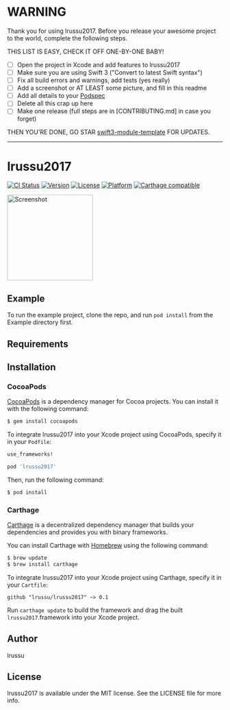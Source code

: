 # WARNING

Thank you for using lrussu2017. Before you release your awesome project to the world, complete the following steps.

THIS LIST IS EASY, CHECK IT OFF ONE-BY-ONE BABY!

 - [ ] Open the project in Xcode and add features to lrussu2017
 - [ ] Make sure you are using Swift 3 ("Convert to latest Swift syntax")
 - [ ] Fix all build errors and warnings, add tests (yes really)
 - [ ] Add a screenshot or AT LEAST some picture, and fill in this readme
 - [ ] Add all details to your [Podspec](lrussu2017.podspec)
 - [ ] Delete all this crap up here
 - [ ] Make one release (full steps are in [CONTRIBUTING.md] in case you forget)

THEN YOU'RE DONE, GO STAR [swift3-module-template](https://github.com/fulldecent/swift3-module-template) FOR UPDATES.

----

# lrussu2017

[![CI Status](http://img.shields.io/travis/lrussu/lrussu2017.svg?style=flat)](https://travis-ci.org/lrussu/lrussu2017)
[![Version](https://img.shields.io/cocoapods/v/lrussu2017.svg?style=flat)](https://cocoapods.org/pods/lrussu2017)
[![License](https://img.shields.io/cocoapods/l/lrussu2017.svg?style=flat)](https://cocoapods.org/pods/lrussu2017)
[![Platform](https://img.shields.io/cocoapods/p/lrussu2017.svg?style=flat)](https://cocoapods.org/pods/lrussu2017)
[![Carthage compatible](https://img.shields.io/badge/Carthage-compatible-4BC51D.svg?style=flat)](https://github.com/Carthage/Carthage)

<a href="https://placehold.it/400?text=Screen+shot"><img width=200 height=200 src="https://placehold.it/400?text=Screen+shot" alt="Screenshot" /></a>


## Example

To run the example project, clone the repo, and run `pod install` from the Example directory first.


## Requirements


## Installation

### CocoaPods

[CocoaPods](http://cocoapods.org) is a dependency manager for Cocoa projects. You can install it with the following command:

```bash
$ gem install cocoapods
```

To integrate lrussu2017 into your Xcode project using CocoaPods, specify it in your `Podfile`:

```ruby
use_frameworks!

pod 'lrussu2017'
```

Then, run the following command:

```bash
$ pod install
```


### Carthage

[Carthage](https://github.com/Carthage/Carthage) is a decentralized dependency manager that builds your dependencies and provides you with binary frameworks.

You can install Carthage with [Homebrew](http://brew.sh/) using the following command:

```bash
$ brew update
$ brew install carthage
```

To integrate lrussu2017 into your Xcode project using Carthage, specify it in your `Cartfile`:

```ogdl
github "lrussu/lrussu2017" ~> 0.1
```

Run `carthage update` to build the framework and drag the built `lrussu2017`.framework into your Xcode project.


## Author

lrussu


## License

lrussu2017 is available under the MIT license. See the LICENSE file for more info.
